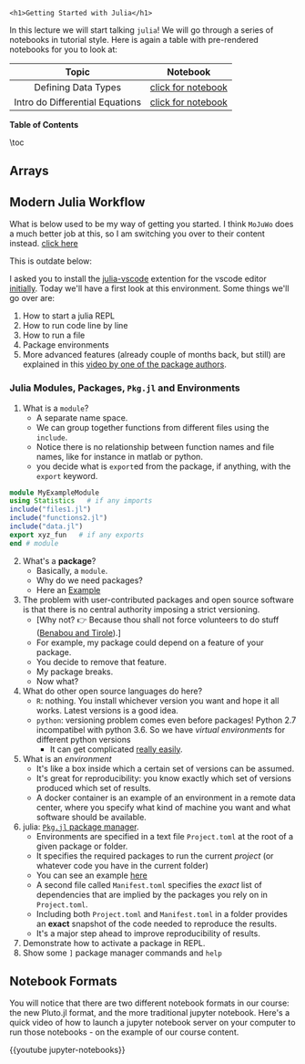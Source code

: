 
~~~
<h1>Getting Started with Julia</h1>
~~~

In this lecture we will start talking `julia`! We will go through a series of notebooks in tutorial style. Here is again a table with pre-rendered notebooks for you to look at:

Topic | Notebook
:-----: | :--------:
Defining Data Types | [click for notebook](https://floswald.github.io/julia-bootcamp/04-defining-types.html)
Intro do Differential Equations | [click for notebook](https://floswald.github.io/julia-bootcamp/08-popgrowth.html)

**Table of Contents**

\toc


## Arrays

## Modern Julia Workflow

What is below used to be my way of getting you started. I think `MoJuWo` does a much better job at this, so I am switching you over to their content instead. [click here](https://modernjuliaworkflows.org/writing/)


This is outdate below:

I asked you to install the [julia-vscode](https://www.julia-vscode.org) extention for the vscode editor [initially](../#prerequisites). Today we'll have a first look at this environment. Some things we'll go over are:

1. How to start a julia REPL
1. How to run code line by line
1. How to run a file
1. Package environments
1. More advanced features (already couple of months back, but still) are explained in this [video by one of the package authors](https://youtu.be/IdhnP00Y1Ks).

### Julia Modules, Packages, `Pkg.jl` and Environments

1. What is a `module`?
    * A separate name space.
    * We can group together functions from different files using the `include`.
    * Notice there is no relationship between function names and file names, like for instance in matlab or python.
    * you decide what is `export`ed from the package, if anything, with the `export` keyword.

```julia
module MyExampleModule
using Statistics   # if any imports
include("files1.jl")
include("functions2.jl")
include("data.jl")
export xyz_fun   # if any exports
end # module
```

2. What's a **package**?
    * Basically, a `module`. 
    * Why do we need packages?
    * Here an [Example](https://github.com/JuliaLang/Example.jl)
2. The problem with user-contributed packages and open source software is that there is no central authority imposing a strict versioning. 
    * [Why not? 👉 Because thou shall not force volunteers to do stuff ([Benabou and Tirole](https://academic.oup.com/restud/article-abstract/70/3/489/1571401)).] 
    * For example, my package could depend on a feature of your package. 
    * You decide to remove that feature.
    * My package breaks.
    * Now what?
3. What do other open source languages do here?
    * `R`: nothing. You install whichever version you want and hope it all works. Latest versions is a good idea.
    * `python`: versioning problem comes even before packages! Python 2.7 incompatibel with python 3.6. So we have *virtual environments* for different python versions
        * It can get complicated [really easily](https://github.com/econ-ark/KrusellSmith/issues/3).
4. What is an _environment_
    * It's like a box inside which a certain set of versions can be assumed.
    * It's great for reproducibility: you know exactly which set of versions produced which set of results.
    * A docker container is an example of an environment in a remote data center, where you specify what kind of machine you want and what software should be available.
5. julia: [`Pkg.jl` package manager](https://julialang.github.io/Pkg.jl/v1/). 
    * Environments are specified in a text file `Project.toml` at the root of a given package or folder.
    * It specifies the required packages to run the current *project* (or whatever code you have in the current folder)
    * You can see an example [here](https://github.com/floswald/NumericalMethods/tree/master/lecture_notebooks/week2/Project.toml)
    * A second file called `Manifest.toml` specifies the *exact* list of dependencies that are implied by the packages you rely on in `Project.toml`. 
    * Including both `Project.toml` and `Manifest.toml` in a folder provides an **exact** snapshot of the code needed to reproduce the results.
    * It's a major step ahead to improve reproducibility of results.
6. Demonstrate how to activate a package in REPL.
7. Show some `]` package manager commands and `help`


## Notebook Formats

You will notice that there are two different notebook formats in our course: the new Pluto.jl format, and the more traditional jupyter notebook. Here's a quick video of how to launch a jupyter notebook server on your computer to run those notebooks - on the example of our course content.

{{youtube jupyter-notebooks}}